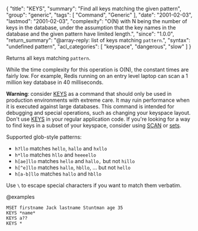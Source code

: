 {
  "title": "KEYS",
  "summary": "Find all keys matching the given pattern",
  "group": "generic",
  "tags": [
    "Command",
    "Generic"
  ],
  "date": "2001-02-03",
  "lastmod": "2001-02-03",
  "complexity": "O(N) with N being the number of keys in the database, under the assumption that the key names in the database and the given pattern have limited length.",
  "since": "1.0.0",
  "return_summary": "@array-reply: list of keys matching `pattern`.",
  "syntax": "undefined pattern",
  "acl_categories": [
    "keyspace",
    "dangerous",
    "slow"
  ]
}

Returns all keys matching `pattern`.

While the time complexity for this operation is O(N), the constant times are
fairly low.
For example, Redis running on an entry level laptop can scan a 1 million key
database in 40 milliseconds.

**Warning**: consider [KEYS](/commands/keys) as a command that should only be used in production
environments with extreme care.
It may ruin performance when it is executed against large databases.
This command is intended for debugging and special operations, such as changing
your keyspace layout.
Don't use [KEYS](/commands/keys) in your regular application code.
If you're looking for a way to find keys in a subset of your keyspace, consider
using [SCAN](/commands/scan) or [sets][tdts].

[tdts]: /topics/data-types#sets

Supported glob-style patterns:

* `h?llo` matches `hello`, `hallo` and `hxllo`
* `h*llo` matches `hllo` and `heeeello`
* `h[ae]llo` matches `hello` and `hallo,` but not `hillo`
* `h[^e]llo` matches `hallo`, `hbllo`, ... but not `hello`
* `h[a-b]llo` matches `hallo` and `hbllo`

Use `\` to escape special characters if you want to match them verbatim.

@examples

```cli
MSET firstname Jack lastname Stuntman age 35
KEYS *name*
KEYS a??
KEYS *
```

